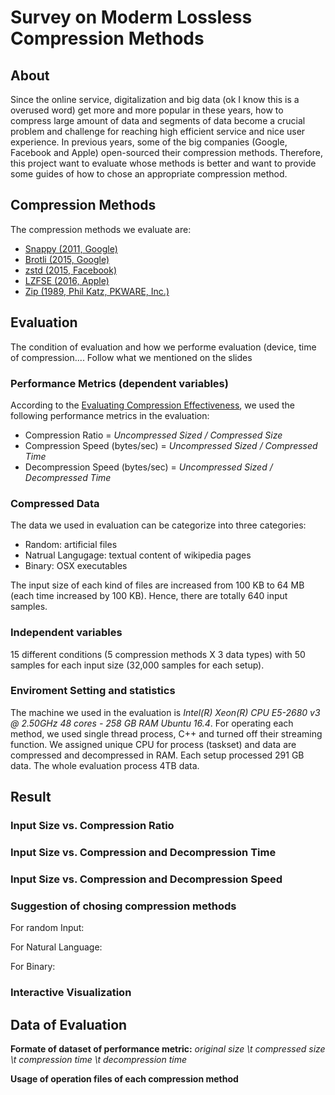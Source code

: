 # Survey on Moderm Lossless Compression Methods


## About
Since the online service, digitalization and big data (ok I know this is a overused word) get more and more popular in these years, how to compress large amount of data and segments of data become a crucial problem and challenge for reaching high efficient service and nice user experience. 
In previous years, some of the big companies (Google, Facebook and Apple) open-sourced their compression methods. Therefore, this project want to evaluate whose methods is better and want to provide some guides of how to chose an appropriate compression method. 


## Compression Methods
The compression methods we evaluate are:

- [Snappy (2011, Google)](https://github.com/google/snappy)
- [Brotli (2015, Google)](https://github.com/google/brotli)
- [zstd (2015, Facebook)](https://github.com/facebook/zstd)
- [LZFSE (2016, Apple)](https://github.com/lzfse/lzfse)
- [Zip (1989, Phil Katz, PKWARE, Inc.)](http://www.7-zip.org/sdk.html)

## Evaluation
The condition of evaluation and how we performe evaluation (device, time of compression....
Follow what we mentioned on the slides 

### Performance Metrics (dependent variables)
According to the [Evaluating Compression Effectiveness](https://en.wikibooks.org/wiki/Data_Compression/Evaluating_Compression_Effectiveness#Decompression_Speed), we used the following performance metrics in the evaluation:

- Compression Ratio = *Uncompressed Sized / Compressed Size*
- Compression Speed (bytes/sec) = *Uncompressed Sized / Compressed Time*
- Decompression Speed (bytes/sec) = *Uncompressed Sized / Decompressed Time*

### Compressed Data
The data we used in evaluation can be categorize into three categories:

- Random: artificial files
- Natrual Langugage: textual content of wikipedia pages
- Binary: OSX executables

The input size of each kind of files are increased from 100 KB to 64 MB (each time increased by 100 KB). Hence, there are totally 640 input samples.

### Independent variables
15 different conditions (5 compression methods X 3 data types) with 50 samples for each input size (32,000 samples for each setup).

### Enviroment Setting and statistics
The machine we used in the evaluation is *Intel(R) Xeon(R) CPU E5-2680 v3 @ 2.50GHz 48 cores - 258 GB RAMUbuntu 16.4*. For operating each method, we used single thread process, C++ and turned off their streaming function. We assigned unique CPU for process (taskset) and data are compressed and decompressed in RAM.
Each setup processed 291 GB data. The whole evaluation process 4TB data. 

## Result
### Input Size vs. Compression Ratio

### Input Size vs. Compression and Decompression Time

### Input Size vs. Compression and Decompression Speed

### Suggestion of chosing compression methods
For random Input:


For Natural Language:

For Binary:


### Interactive Visualization


## Data of Evaluation
**Formate of dataset of performance metric:** *original size \t compressed size \t compression time \t decompression time*

**Usage of operation files of each compression method**


